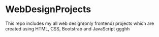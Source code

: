 # WebDesignProjects
This repo includes my all web design(only frontend) projects which are created using HTML, CSS, Bootstrap and JavaScript
ggghh
